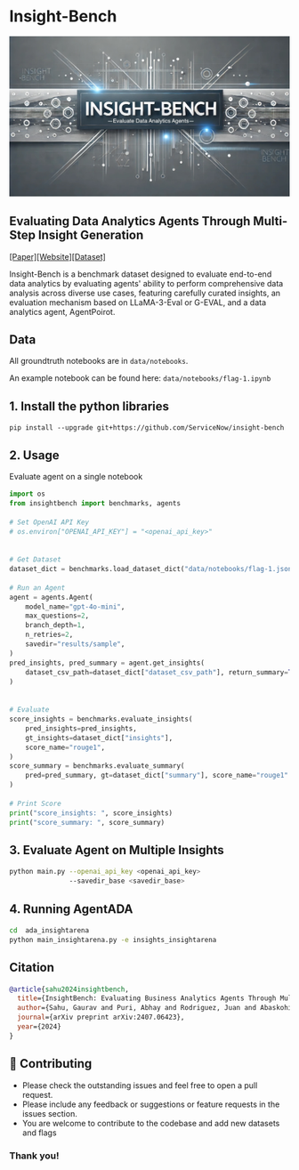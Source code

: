 # Insight-Bench

![Banner](data/banner.jpg)

## Evaluating Data Analytics Agents Through Multi-Step Insight Generation
[[Paper]](https://insightbench.github.io/)[[Website]](https://insightbench.github.io/)[[Dataset]](https://huggingface.co/datasets/ServiceNow/insight_bench)


Insight-Bench is a benchmark dataset designed to evaluate end-to-end data analytics by evaluating agents' ability to perform comprehensive data analysis across diverse use cases, featuring carefully curated insights, an evaluation mechanism based on LLaMA-3-Eval or G-EVAL, and a data analytics agent, AgentPoirot.

## Data

All groundtruth notebooks are in `data/notebooks`. 

An example notebook can be found here: `data/notebooks/flag-1.ipynb`

## 1. Install the python libraries

```
pip install --upgrade git+https://github.com/ServiceNow/insight-bench
```

## 2. Usage

Evaluate agent on a single notebook

```python
import os
from insightbench import benchmarks, agents

# Set OpenAI API Key
# os.environ["OPENAI_API_KEY"] = "<openai_api_key>"


# Get Dataset
dataset_dict = benchmarks.load_dataset_dict("data/notebooks/flag-1.json")

# Run an Agent
agent = agents.Agent(
    model_name="gpt-4o-mini",
    max_questions=2,
    branch_depth=1,
    n_retries=2,
    savedir="results/sample",
)
pred_insights, pred_summary = agent.get_insights(
    dataset_csv_path=dataset_dict["dataset_csv_path"], return_summary=True
)


# Evaluate
score_insights = benchmarks.evaluate_insights(
    pred_insights=pred_insights,
    gt_insights=dataset_dict["insights"],
    score_name="rouge1",
)
score_summary = benchmarks.evaluate_summary(
    pred=pred_summary, gt=dataset_dict["summary"], score_name="rouge1"
)

# Print Score
print("score_insights: ", score_insights)
print("score_summary: ", score_summary)
```

## 3. Evaluate Agent on Multiple Insights

```bash
python main.py --openai_api_key <openai_api_key>
               --savedir_base <savedir_base>
```
## 4. Running AgentADA

```bash
cd  ada_insightarena
python main_insightarena.py -e insights_insightarena
```
## Citation

```bibtex
@article{sahu2024insightbench,
  title={InsightBench: Evaluating Business Analytics Agents Through Multi-Step Insight Generation},
  author={Sahu, Gaurav and Puri, Abhay and Rodriguez, Juan and Abaskohi, Amirhossein and Chegini, Mohammad and Drouin, Alexandre and Taslakian, Perouz and Zantedeschi, Valentina and Lacoste, Alexandre and Vazquez, David and Chapados, Nicolas and Pal, Christopher and others},
  journal={arXiv preprint arXiv:2407.06423},
  year={2024}
}

```

## 🤝 Contributing
- Please check the outstanding issues and feel free to open a pull request.
- Please include any feedback or suggestions or feature requests in the issues section.
- You are welcome to contribute to the codebase and add new datasets and flags


### Thank you!